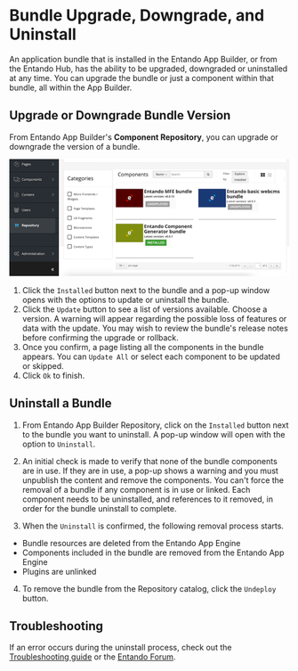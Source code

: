 # Bundle Upgrade, Downgrade, and Uninstall
An application bundle that is installed in the Entando App Builder, or from the Entando Hub, has the ability to be upgraded, downgraded or uninstalled at any time. You can upgrade the bundle or just a component within that bundle, all within the App Builder.

## Upgrade or Downgrade Bundle Version
From Entando App Builder's **Component Repository**, you can upgrade or downgrade the version of a bundle. 

![Uninstall flow](./img/uninstall-bundle.png)

1. Click the `Installed` button next to the bundle and a pop-up window opens with the options to update or uninstall the bundle. 
2. Click the `Update` button to see a list of versions available. Choose a version. A warning will appear regarding the possible loss of features or data with the update. You may wish to review the bundle's release notes before confirming the upgrade or rollback. 
3. Once you confirm, a page listing all the components in the bundle appears. You can `Update All` or select each component to be updated or skipped. 
4. Click `Ok` to finish. 

## Uninstall a Bundle
1. From Entando App Builder Repository, click on the `Installed` button next to the bundle you want to uninstall. A pop-up window will open with the option to `Uninstall`.

2. An initial check is made to verify that none of the bundle components are in use. 
If they are in use, a pop-up shows a warning and you must unpublish the content and remove the components. You can't force the removal of a bundle if any component is in use or linked. Each component needs to be uninstalled, and references to it removed, in order for the bundle uninstall to complete.

3. When the `Uninstall` is confirmed, the following removal process starts.

- Bundle resources are deleted from the Entando App Engine
- Components included in the bundle are removed from the Entando App Engine
- Plugins are unlinked
4. To remove the bundle from the Repository catalog, click the `Undeploy` button.


## Troubleshooting
If an error occurs during the uninstall process, 
check out the [Troubleshooting guide](./ecr-troubleshooting-guide.md) or the [Entando Forum](https://forum.entando.org).



